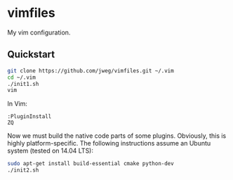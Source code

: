 # vimfiles
My vim configuration.

## Quickstart

``` bash
git clone https://github.com/jweg/vimfiles.git ~/.vim
cd ~/.vim
./init1.sh
vim
```

In Vim:
```
:PluginInstall
ZQ
```

Now we must build the native code parts of some plugins.
Obviously, this is highly platform-specific.
The following instructions assume an Ubuntu system (tested on 14.04 LTS):

``` bash
sudo apt-get install build-essential cmake python-dev
./init2.sh
```
    
